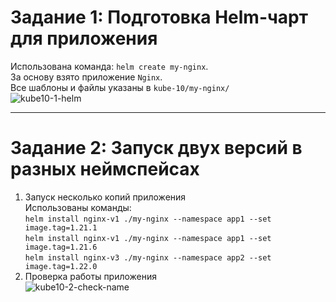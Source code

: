 # Задание  1: Подготовка Helm-чарт для приложения

Использована  команда: `helm create my-nginx`.  
За основу взято приложение `Nginx`.  
Все шаблоны и файлы указаны в `kube-10/my-nginx/`  
![kube10-1-helm](https://github.com/user-attachments/assets/de56e3bb-f940-4dc9-b046-7adf1f5cece3) 

---

# Задание 2: Запуск двух версий в разных неймспейсах

1. Запуск несколько копий приложения   
Использованы команды:  
    `helm install nginx-v1 ./my-nginx --namespace app1 --set image.tag=1.21.1`  
    `helm install nginx-v1 ./my-nginx --namespace app1 --set image.tag=1.21.6`  
    `helm install nginx-v3 ./my-nginx --namespace app2 --set image.tag=1.22.0`  
2. Проверка работы приложения  
![kube10-2-check-name](https://github.com/user-attachments/assets/28683a5f-329b-4d30-8e26-e50b30c23386)
